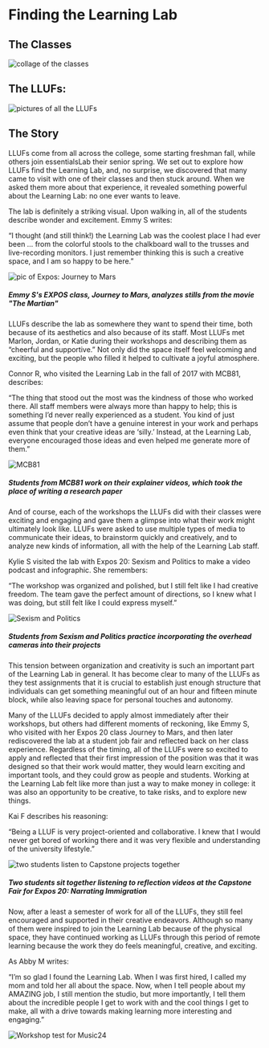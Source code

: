 # Finding the Learning Lab

## The Classes 

![collage of the classes](https://files.slack.com/files-pri/T0HTW3H0V-F014RRB36JV/the_classes.png?pub_secret=e36b0a0888)

## The LLUFs: 

![pictures of all the LLUFs](https://files.slack.com/files-pri/T0HTW3H0V-F014BP77SQ5/discovering_the_bok_center.collage.png?pub_secret=d3c3ef0baa)

## The Story

LLUFs come from all across the college, some starting freshman fall, while others join essentialsLab their senior spring. We set out to explore how LLUFs find the Learning Lab, and, no surprise, we discovered that many came to visit with one of their classes and then stuck around. When we asked them more about that experience, it revealed something powerful about the Learning Lab: no one ever wants to leave. 

The lab is definitely a striking visual. Upon walking in, all of the students describe wonder and excitement. Emmy S writes:

“I thought (and still think!) the Learning Lab was the coolest place I had ever been … from the colorful stools to the chalkboard wall to the trusses and live-recording monitors. I just remember thinking this is such a creative space, and I am so happy to be here.” 

![pic of Expos: Journey to Mars](https://files.slack.com/files-pri/T0HTW3H0V-F014VUURD41/journey_to_mars.jpeg?pub_secret=dcbaf73a47) 
##### Emmy S's EXPOS class, Journey to Mars, analyzes stills from the movie "The Martian" 

LLUFs describe the lab as somewhere they want to spend their time, both because of its aesthetics and also because of its staff. Most LLUFs met Marlon, Jordan, or Katie during their workshops and describing them as “cheerful and supportive.” Not only did the space itself feel welcoming and exciting, but the people who filled it helped to cultivate a joyful atmosphere. 

Connor R, who visited the Learning Lab in the fall of 2017 with MCB81, describes: 

“The thing that stood out the most was the kindness of those who worked there. All staff members were always more than happy to help; this is something I’d never really experienced as a student. You kind of just assume that people don’t have a genuine interest in your work and perhaps even think that your creative ideas are ‘silly.’ Instead, at the Learning Lab, everyone encouraged those ideas and even helped me generate more of them.”

![MCB81](https://files.slack.com/files-pri/T0HTW3H0V-F014HATR0US/30475129311_7dbb714b4e_o.jpg?pub_secret=a893a3f204)

##### Students from MCB81 work on their explainer videos, which took the place of writing a research paper

And of course, each of the workshops the LLUFs did with their classes were exciting and engaging and gave them a glimpse into what their work might ultimately look like. LLUFs were asked to use multiple types of media to communicate their ideas, to brainstorm quickly and creatively, and to analyze new kinds of information, all with the help of the Learning Lab staff. 

Kylie S visited the lab with Expos 20: Sexism and Politics to make a video podcast and infographic. She remembers: 

“The workshop was organized and polished, but I still felt like I had creative freedom. The team gave the perfect amount of directions, so I knew what I was doing, but still felt like I could express myself.”

![Sexism and Politics](https://files.slack.com/files-pri/T0HTW3H0V-FUXKCUCP6/20200305_001_expos20saha_videopodcasts_hyper1_001.mov_01201214.jpg?pub_secret=034cd93625)

##### Students from Sexism and Politics practice incorporating the overhead cameras into their projects

This tension between organization and creativity is such an important part of the Learning Lab in general. It has become clear to many of the LLUFs as they test assignments that it is crucial to establish just enough structure that individuals can get something meaningful out of an hour and fifteen minute block, while also leaving space for personal touches and autonomy.

Many of the LLUFs decided to apply almost immediately after their workshops, but others had different moments of reckoning, like Emmy S, who visited with her Expos 20 class Journey to Mars, and then later rediscovered the lab at a student job fair and reflected back on her class experience. Regardless of the timing, all of the LLUFs were so excited to apply and reflected that their first impression of the position was that it was designed so that their work would matter, they would learn exciting and important tools, and they could grow as people and students. Working at the Learning Lab felt like more than just a way to make money in college: it was also an opportunity to be creative, to take risks, and to explore new things.

Kai F describes his reasoning: 

“Being a LLUF is very project-oriented and collaborative. I knew that I would never get bored of working there and it was very flexible and understanding of the university lifestyle.”

![two students listen to Capstone projects together](https://files.slack.com/files-pri/T0HTW3H0V-F013NJBVD3M/20191209_004_expos20rennix_capstoneevent_5d4b_009.mov_17481912.jpg?pub_secret=9b6fa15ffc)

##### Two students sit together listening to reflection videos at the Capstone Fair for Expos 20: Narrating Immigration

Now, after a least a semester of work for all of the LLUFs, they still feel encouraged and supported in their creative endeavors. Although so many of them were inspired to join the Learning Lab because of the physical space, they have continued working as LLUFs through this period of remote learning because the work they do feels meaningful, creative, and exciting. 

As Abby M writes: 

“I’m so glad I found the Learning Lab. When I was first hired, I called my mom and told her all about the space. Now, when I tell people about my AMAZING job, I still mention the studio, but more importantly, I tell them about the incredible people I get to work with and the cool things I get to make, all with a drive towards making learning more interesting and engaging.” 

![Workshop test for Music24](https://files.slack.com/files-pri/T0HTW3H0V-F014983NYUS/48919809547_a399ae3476_o.jpg?pub_secret=7dd20fa0a8)
